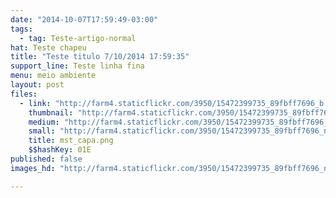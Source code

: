 ```yaml
---
date: "2014-10-07T17:59:49-03:00"
tags:
  - tag: Teste-artigo-normal
hat: Teste chapeu
title: "Teste titulo 7/10/2014 17:59:35"
support_line: Teste linha fina
menu: meio ambiente
layout: post
files:
  - link: "http://farm4.staticflickr.com/3950/15472399735_89fbff7696_b.jpg"
    thumbnail: "http://farm4.staticflickr.com/3950/15472399735_89fbff7696_t.jpg"
    medium: "http://farm4.staticflickr.com/3950/15472399735_89fbff7696_z.jpg"
    small: "http://farm4.staticflickr.com/3950/15472399735_89fbff7696_n.jpg"
    title: mst_capa.png
    $$hashKey: 01E
published: false
images_hd: "http://farm4.staticflickr.com/3950/15472399735_89fbff7696_n.jpg"

---
```

